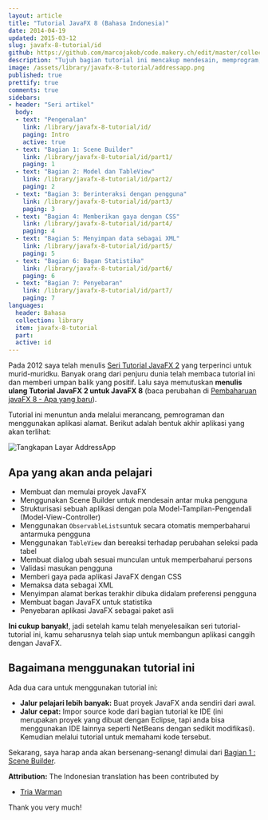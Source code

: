 ```yaml
---
layout: article
title: "Tutorial JavaFX 8 (Bahasa Indonesia)"
date: 2014-04-19
updated: 2015-03-12
slug: javafx-8-tutorial/id
github: https://github.com/marcojakob/code.makery.ch/edit/master/collections/library/javafx-8-tutorial-id.md
description: "Tujuh bagian tutorial ini mencakup mendesain, memprogram, dan penyebaran aplikasi alamat dengan JavaFX."
image: /assets/library/javafx-8-tutorial/addressapp.png
published: true
prettify: true
comments: true
sidebars:
- header: "Seri artikel"
  body:
  - text: "Pengenalan"
    link: /library/javafx-8-tutorial/id/
    paging: Intro
    active: true
  - text: "Bagian 1: Scene Builder"
    link: /library/javafx-8-tutorial/id/part1/
    paging: 1
  - text: "Bagian 2: Model dan TableView"
    link: /library/javafx-8-tutorial/id/part2/
    paging: 2
  - text: "Bagian 3: Berinteraksi dengan pengguna"
    link: /library/javafx-8-tutorial/id/part3/
    paging: 3
  - text: "Bagian 4: Memberikan gaya dengan CSS"
    link: /library/javafx-8-tutorial/id/part4/
    paging: 4
  - text: "Bagian 5: Menyimpan data sebagai XML"
    link: /library/javafx-8-tutorial/id/part5/
    paging: 5
  - text: "Bagian 6: Bagan Statistika"
    link: /library/javafx-8-tutorial/id/part6/
    paging: 6
  - text: "Bagian 7: Penyebaran"
    link: /library/javafx-8-tutorial/id/part7/
    paging: 7
languages: 
  header: Bahasa
  collection: library
  item: javafx-8-tutorial
  part:
  active: id
---
```


Pada 2012 saya telah menulis [Seri Tutorial JavaFX 2](/library/javafx-2-tutorial/) yang terperinci untuk murid-muridku. Banyak orang dari penjuru dunia telah membaca tutorial ini dan memberi umpan balik yang positif. Lalu saya memutuskan **menulis ulang Tutorial JavaFX 2 untuk JavaFX 8** (baca perubahan di [Pembaharuan javaFX 8 - Apa yang baru](/blog/update-to-javafx-8-whats-new/)).

Tutorial ini menuntun anda melalui merancang, pemrograman dan menggunakan aplikasi alamat. Berikut adalah bentuk akhir aplikasi yang akan terlihat:

![Tangkapan Layar AddressApp](/assets/library/javafx-8-tutorial/addressapp.png)


## Apa yang akan anda pelajari

* Membuat dan memulai proyek JavaFX
* Menggunakan Scene Builder untuk mendesain antar muka pengguna
* Strukturisasi sebuah aplikasi dengan pola Model-Tampilan-Pengendali (Model-View-Controller)
* Menggunakan `ObservableLists`untuk secara otomatis memperbaharui antarmuka pengguna
* Menggunakan `TableView` dan bereaksi terhadap perubahan seleksi pada tabel
* Membuat dialog ubah sesuai munculan untuk memperbaharui persons
* Validasi masukan pengguna
* Memberi gaya pada aplikasi JavaFX dengan CSS
* Memaksa data sebagai XML
* Menyimpan alamat berkas terakhir dibuka didalam preferensi pengguna
* Membuat bagan JavaFX untuk statistika
* Penyebaran aplikasi JavaFX sebagai paket asli

**Ini cukup banyak!**, jadi setelah kamu telah menyelesaikan seri tutorial-tutorial ini, kamu seharusnya telah siap untuk membangun aplikasi canggih dengan JavaFX.


## Bagaimana menggunakan tutorial ini

Ada dua cara untuk menggunakan tutorial ini:

* **Jalur pelajari lebih banyak:** Buat proyek JavaFX anda sendiri dari awal.
* **Jalur cepat:** Impor source kode dari bagian tutorial ke IDE (ini merupakan proyek yang dibuat dengan Eclipse, tapi anda bisa menggunakan IDE lainnya seperti NetBeans dengan sedikit modifikasi). Kemudian melalui tutorial untuk memahami kode tersebut.

Sekarang, saya harap anda akan bersenang-senang! dimulai dari [Bagian 1 : Scene Builder](/library/javafx-8-tutorial/id/part1/).

<div class="alert alert-success">
  <strong><i class="fa fa-trophy"></i> Attribution:</strong> The Indonesian translation has been contributed by 
  <ul>
    <li><a href="https://plus.google.com/117664039243670214562/" class="alert-link">Tria Warman</a></li> 
  </ul>
  Thank you very much!
</div>
